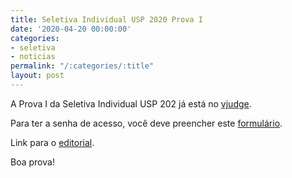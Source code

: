 ```yaml
---
title: Seletiva Individual USP 2020 Prova I
date: '2020-04-20 00:00:00'
categories:
- seletiva
- noticias
permalink: "/:categories/:title"
layout: post
---
```


A Prova I da Seletiva Individual USP 202 já está no
[vjudge](https://vjudge.net/contest/368665).

Para ter a senha de acesso, você deve preencher este
[formulário](https://forms.gle/9LHnsk394BPAsabE8).

Link para o [editorial](https://drive.google.com/file/d/1XJVzsovNoHf4hVjf4z58JO_yRwkvHfBj/view).

Boa prova!
